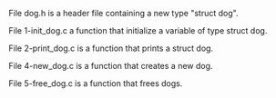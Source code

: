 File dog.h is a header file containing a new type "struct dog".



File 1-init_dog.c a function that initialize a variable of type struct dog.



File 2-print_dog.c is a function that prints a struct dog.



File 4-new_dog.c is a function that creates a new dog.



File 5-free_dog.c is a function that frees dogs.

